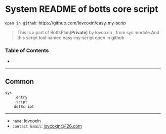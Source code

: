 # System README of botts core script

`open in github`: https://github.com/lovcoxin/easy-my-scrip

> This is a part of BottsPlan(**Private**) by lovcoxin , from sys module.And this script tool named easy-my-script open in github


### Table of Contents

- 

---

## Common

```markdown
sys
    .entry
    .scipt
    defScript
```




---

- `name`: lovcoxin
- `contact Email`: lovcoxin@126.com
